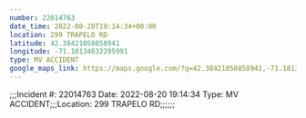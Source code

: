 ```yaml
---
number: 22014763
date_time: 2022-08-20T19:14:34+00:00
location: 299 TRAPELO RD
latitude: 42.38421058858941
longitude: -71.18134632295991
type: MV ACCIDENT
google_maps_link: https://maps.google.com/?q=42.38421058858941,-71.18134632295991
---
```


;;;Incident #: 22014763  Date: 2022-08-20 19:14:34   Type: MV ACCIDENT;;;Location: 299 TRAPELO RD;;;;;;
